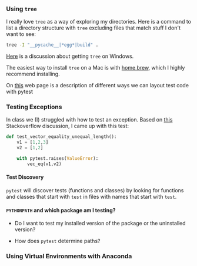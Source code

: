
### Using `tree`

I really love `tree` as a way of exploring my directories. Here is a command to list a directory structure with `tree` excluding files that match stuff I don't want to see:

```bash
tree -I "__pycache__|*egg*|build" .
```

[Here](https://superuser.com/questions/531592/how-do-i-add-the-tree-command-to-git-bash-on-windows) is a discussion about getting `tree` on Windows.

The easiest way to install `tree` on a Mac is with [home brew](https://brew.sh/), which I highly recommend installing.


On [this](https://docs.pytest.org/en/latest/goodpractices.html#choosing-a-test-layout-import-rules) web page is a description of different ways we can layout test code with pytest


### Testing Exceptions

In class we (I) struggled with how to test an exception. Based on [this](https://stackoverflow.com/questions/23337471/how-to-properly-assert-that-an-exception-gets-raised-in-pytest) Stackoverflow discussion, I came up with this test:

```Python
def test_vector_equality_unequal_length():
    v1 = [1,2,3]
    v2 = [1,2]

    with pytest.raises(ValueError):
        vec_eq(v1,v2)
```


#### Test Discovery

`pytest` will discover tests (functions and classes) by looking for functions and classes that start with `test` in files with names that start with `test`.

#### `PYTHONPATH` and which package am I testing?

* Do I want to test my installed version of the package or the uninstalled version?

* How does `pytest` determine paths?

### Using Virtual Environments with Anaconda
